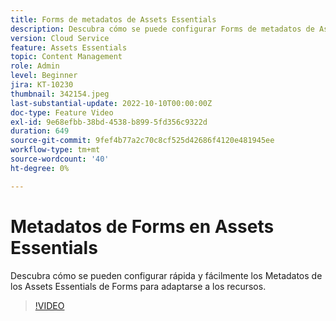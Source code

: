 ```yaml
---
title: Forms de metadatos de Assets Essentials
description: Descubra cómo se puede configurar Forms de metadatos de Assets Essentials de forma rápida y sencilla para adaptar los metadatos de recursos.
version: Cloud Service
feature: Assets Essentials
topic: Content Management
role: Admin
level: Beginner
jira: KT-10230
thumbnail: 342154.jpeg
last-substantial-update: 2022-10-10T00:00:00Z
doc-type: Feature Video
exl-id: 9e68efbb-38bd-4538-b899-5fd356c9322d
duration: 649
source-git-commit: 9fef4b77a2c70c8cf525d42686f4120e481945ee
workflow-type: tm+mt
source-wordcount: '40'
ht-degree: 0%

---
```


# Metadatos de Forms en Assets Essentials

Descubra cómo se pueden configurar rápida y fácilmente los Metadatos de los Assets Essentials de Forms para adaptarse a los recursos.

>[!VIDEO](https://video.tv.adobe.com/v/342154?quality=12&learn=on)
